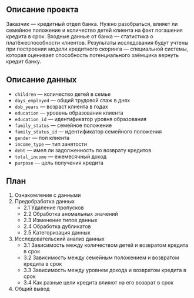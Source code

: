 ## Описание проекта
Заказчик — кредитный отдел банка. Нужно разобраться, влияет ли семейное положение и количество детей клиента на факт погашения кредита в срок. Входные данные от банка — статистика о платёжеспособности клиентов.
Результаты исследования будут учтены при построении модели кредитного скоринга — специальной системы, которая оценивает способность потенциального заёмщика вернуть кредит банку.

## Описание данных
* `children` — количество детей в семье
* `days_employed` — общий трудовой стаж в днях
* `dob_years` — возраст клиента в годах
* `education` — уровень образования клиента
* `education_id` — идентификатор уровня образования
* `family_status` — семейное положение
* `family_status_id` — идентификатор семейного положения
* `gender` — пол клиента
* `income_type` — тип занятости
* `debt` — имел ли задолженность по возврату кредитов
* `total_income` — ежемесячный доход
* `purpose` — цель получения кредита

## План
1. Ознакомление с данными
2. Предобработка данных
   - 2.1 Удаление пропусков
   - 2.2 Обработка аномальных значений
   - 2.3  Изменение типов данных
   - 2.4  Обработка дубликатов
   - 2.5 Категоризация данных
3. Исследовательский анализ данных
   - 3.1 Зависимость между количеством детей и возвратом кредита в срок
   - 3.2 Зависимость между семейным положением и возвратом кредита в срок
   - 3.3 Зависимость между уровнем дохода и возвратом кредита в срок
   - 3.4 Как разные цели кредита влияют на его возврат в срок
4. Общий вывод
     
